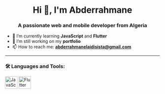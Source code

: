 <h1 align="center">Hi 👋, I'm Abderrahmane</h1>
<h3 align="center">A passionate web and mobile developer from Algeria</h3>

- 🌱 I’m currently learning **JavaScript** and **Flutter**  
- 🔨 I’m still working on my **portfolio**  
- 📫 How to reach me: **abderrahmanelaidisista@gmail.com**

---

### 🛠️ Languages and Tools:
<p>
  <img src="https://cdn.jsdelivr.net/gh/devicons/devicon/icons/javascript/javascript-original.svg" width="40" alt="JavaScript"/>
  <img src="https://cdn.jsdelivr.net/gh/devicons/devicon/icons/flutter/flutter-original.svg" width="40" alt="Flutter"/>
</p>
